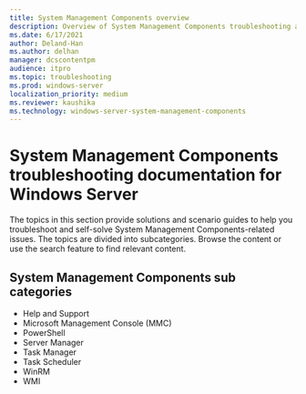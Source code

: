 ```yaml
---
title: System Management Components overview
description: Overview of System Management Components troubleshooting articles for Windows Server.
ms.date: 6/17/2021
author: Deland-Han
ms.author: delhan
manager: dcscontentpm
audience: itpro
ms.topic: troubleshooting
ms.prod: windows-server
localization_priority: medium
ms.reviewer: kaushika
ms.technology: windows-server-system-management-components
---
```

# System Management Components troubleshooting documentation for Windows Server

The topics in this section provide solutions and scenario guides to help you troubleshoot and self-solve System Management Components-related issues. The topics are divided into subcategories. Browse the content or use the search feature to find relevant content.

## System Management Components sub categories

- Help and Support
- Microsoft Management Console (MMC)
- PowerShell
- Server Manager
- Task Manager
- Task Scheduler
- WinRM
- WMI
